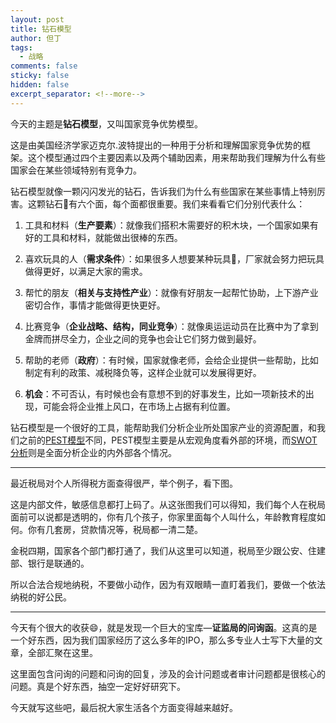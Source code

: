 ```yaml
---
layout: post
title: 钻石模型
author: 但丁
tags:
  - 战略
comments: false
sticky: false
hidden: false
excerpt_separator: <!--more-->
---
```

今天的主题是**钻石模型**，又叫国家竞争优势模型。

这是由美国经济学家迈克尔.波特提出的一种用于分析和理解国家竞争优势的框架。这个模型通过四个主要因素以及两个辅助因素，用来帮助我们理解为什么有些国家会在某些领域特别有竞争力。
<!--more-->

钻石模型就像一颗闪闪发光的钻石，告诉我们为什么有些国家在某些事情上特别厉害。这颗钻石💎有六个面，每个面都很重要。我们来看看它们分别代表什么：

1. 工具和材料（**生产要素**）：就像我们搭积木需要好的积木块，一个国家如果有好的工具和材料，就能做出很棒的东西。
    
2. 喜欢玩具的人（**需求条件**）：如果很多人想要某种玩具🧸，厂家就会努力把玩具做得更好，以满足大家的需求。
    
3. 帮忙的朋友（**相关与支持性产业**）：就像有好朋友一起帮忙协助，上下游产业密切合作，事情才能做得更快更好。
    
4. 比赛竞争（**企业战略、结构，同业竞争**）：就像奥运运动员在比赛中为了拿到金牌而拼尽全力，企业之间的竞争也会让它们努力做到最好。
    
5. 帮助的老师（**政府**）：有时候，国家就像老师，会给企业提供一些帮助，比如制定有利的政策、减税降负等，这样企业就可以发展得更好。
    
6. **机会**：不可否认，有时候也会有意想不到的好事发生，比如一项新技术的出现，可能会将企业推上风口，在市场上占据有利位置。

钻石模型是一个很好的工具，能帮助我们分析企业所处国家产业的资源配置，和我们之前的[PEST模型](http://mp.weixin.qq.com/s?__biz=MzkzODIwNjY5Mg==&mid=2247483913&idx=1&sn=77345caaed1c7edcfbeeb8049479dca4&chksm=c282f682f5f57f94d415a9ce88221740d254a1c03d5704623d7fd4c68aa707bc9f0911a362ce&scene=21#wechat_redirect)不同，PEST模型主要是从宏观角度看外部的环境，而[SWOT分析](http://mp.weixin.qq.com/s?__biz=MzkzODIwNjY5Mg==&mid=2247483930&idx=1&sn=988c18c8500055c1cad345560f793056&chksm=c282f691f5f57f87dafb252b472f58713604a8bfce3357a2b7bcfca62f593cc6c4fd024e9496&scene=21#wechat_redirect)则是全面分析企业的内外部各个情况。

------

最近税局对个人所得税方面查得很严，举个例子，看下图。  

这是内部文件，敏感信息都打上码了。从这张图我们可以得知，我们每个人在税局面前可以说都是透明的，你有几个孩子，你家里面每个人叫什么，年龄教育程度如何。你有几套房，贷款情况等，税局都一清二楚。  

金税四期，国家各个部门都打通了，我们从这里可以知道，税局至少跟公安、住建部、银行是联通的。  

所以合法合规地纳税，不要做小动作，因为有双眼睛一直盯着我们，要做一个依法纳税的好公民。

------

今天有个很大的收获😄，就是发现一个巨大的宝库—**证监局的问询函**。这真的是一个好东西，因为我们国家经历了这么多年的IPO，那么多专业人士写下大量的文章，全部汇聚在这里。

这里面包含问询的问题和问询的回复，涉及的会计问题或者审计问题都是很核心的问题。真是个好东西，抽空一定好好研究下。

今天就写这些吧，最后祝大家生活各个方面变得越来越好。  



